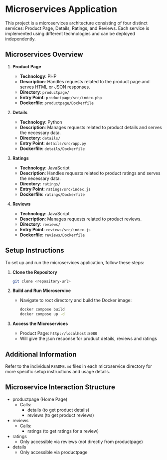 # Microservices Application

This project is a microservices architecture consisting of four distinct services: Product Page, Details, Ratings, and Reviews. Each service is implemented using different technologies and can be deployed independently.

## Microservices Overview

1. **Product Page**
   - **Technology**: PHP
   - **Description**: Handles requests related to the product page and serves HTML or JSON responses.
   - **Directory**: `productpage/`
   - **Entry Point**: `productpage/src/index.php`
   - **Dockerfile**: `productpage/Dockerfile`

2. **Details**
   - **Technology**: Python
   - **Description**: Manages requests related to product details and serves the necessary data.
   - **Directory**: `details/`
   - **Entry Point**: `details/src/app.py`
   - **Dockerfile**: `details/Dockerfile`

3. **Ratings**
   - **Technology**: JavaScript
   - **Description**: Handles requests related to product ratings and serves the necessary data.
   - **Directory**: `ratings/`
   - **Entry Point**: `ratings/src/index.js`
   - **Dockerfile**: `ratings/Dockerfile`

4. **Reviews**
   - **Technology**: JavaScript
   - **Description**: Manages requests related to product reviews.
   - **Directory**: `reviews/`
   - **Entry Point**: `reviews/src/index.js`
   - **Dockerfile**: `reviews/Dockerfile`

## Setup Instructions

To set up and run the microservices application, follow these steps:

1. **Clone the Repository**
   ```bash
   git clone <repository-url>
   ```

2. **Build and Run Microservice**
   - Navigate to root directory and build the Docker image:
     ```bash
     docker compose build
     docker compose up -d
     ```

3. **Access the Microservices**
   - Product Page: `http://localhost:8080`
   - Will give the json response for product details, reviews and ratings

## Additional Information

Refer to the individual `README.md` files in each microservice directory for more specific setup instructions and usage details.

## Microservice Interaction Structure
- productpage (Home Page)
  - Calls:
    - details (to get product details)
    - reviews (to get product reviews)
- reviews
  - Calls:
    - ratings (to get ratings for a review)
- ratings
  - Only accessible via reviews (not directly from productpage)
- details
  - Only accessible via productpage